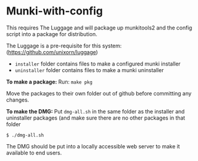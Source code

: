 # Munki-with-config

This requires The Luggage and will package up munkitools2 and the config script into a package for distribution.

The Luggage is a pre-requisite for this system: (https://github.com/unixorn/luggage)

* `installer` folder contains files to make a configured munki installer
* `uninstaller` folder contains files to make a munki uninstaller

**To make a package:** 
Run: `make pkg`

Move the packages to their own folder out of github before committing any changes.

**To make the DMG:**
Put `dmg-all.sh` in the same folder as the installer and uninstaller packages (and make sure there are no 
other packages in that folder 


```
$ ./dmg-all.sh 
```


The DMG should be put into a locally accessible web server to make it available to end users.